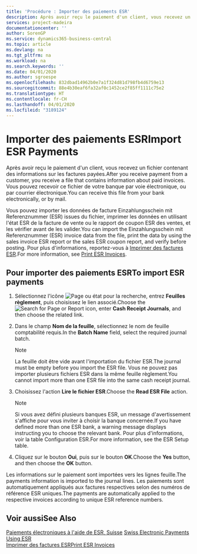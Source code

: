 ```yaml
---
title: 'Procédure : Importer des paiements ESR'
description: Après avoir reçu le paiement d'un client, vous recevez un fichier contenant des informations sur les factures payées. Vous pouvez recevoir ce fichier de votre banque par voie électronique, ou par courrier électronique.
services: project-madeira
documentationcenter: ''
author: SorenGP
ms.service: dynamics365-business-central
ms.topic: article
ms.devlang: na
ms.tgt_pltfrm: na
ms.workload: na
ms.search.keywords: ''
ms.date: 04/01/2020
ms.author: sgroespe
ms.openlocfilehash: 832dbad14962b0e7a1f324d81d798fb4d6759e13
ms.sourcegitcommit: 88e4b30eaf6fa32af0c1452ce2f85ff1111c75e2
ms.translationtype: HT
ms.contentlocale: fr-CH
ms.lasthandoff: 04/01/2020
ms.locfileid: "3189124"
---
```

# <a name="import-esr-payments"></a><span data-ttu-id="3315d-104">Importer des paiements ESR</span><span class="sxs-lookup"><span data-stu-id="3315d-104">Import ESR Payments</span></span>
<span data-ttu-id="3315d-105">Après avoir reçu le paiement d'un client, vous recevez un fichier contenant des informations sur les factures payées.</span><span class="sxs-lookup"><span data-stu-id="3315d-105">After you receive payment from a customer, you receive a file that contains information about paid invoices.</span></span> <span data-ttu-id="3315d-106">Vous pouvez recevoir ce fichier de votre banque par voie électronique, ou par courrier électronique.</span><span class="sxs-lookup"><span data-stu-id="3315d-106">You can receive this file from your bank electronically, or by mail.</span></span>  

<span data-ttu-id="3315d-107">Vous pouvez importer les données de facture Einzahlungsschein mit Referenznummer (ESR) issues du fichier, imprimer les données en utilisant l'état ESR de la facture de vente ou le rapport de coupon ESR des ventes, et les vérifier avant de les valider.</span><span class="sxs-lookup"><span data-stu-id="3315d-107">You can import the Einzahlungsschein mit Referenznummer (ESR) invoice data from the file, print the data by using the sales invoice ESR report or the sales ESR coupon report, and verify before posting.</span></span> <span data-ttu-id="3315d-108">Pour plus d'informations, reportez-vous à [Imprimer des factures ESR](how-to-print-esr-invoices.md).</span><span class="sxs-lookup"><span data-stu-id="3315d-108">For more information, see [Print ESR Invoices](how-to-print-esr-invoices.md).</span></span>  

## <a name="to-import-esr-payments"></a><span data-ttu-id="3315d-109">Pour importer des paiements ESR</span><span class="sxs-lookup"><span data-stu-id="3315d-109">To import ESR payments</span></span>  

1.  <span data-ttu-id="3315d-110">Sélectionnez l'icône ![Page ou état pour la recherche](../../media/ui-search/search_small.png "Icône Page ou état pour la recherche"), entrez **Feuilles règlement**, puis choisissez le lien associé.</span><span class="sxs-lookup"><span data-stu-id="3315d-110">Choose the ![Search for Page or Report](../../media/ui-search/search_small.png "Search for Page or Report icon") icon, enter **Cash Receipt Journals**, and then choose the related link.</span></span>  
2.  <span data-ttu-id="3315d-111">Dans le champ **Nom de la feuille**, sélectionnez le nom de feuille comptabilité requis.</span><span class="sxs-lookup"><span data-stu-id="3315d-111">In the **Batch Name** field, select the required journal batch.</span></span>  

    > [!NOTE]  
    >  <span data-ttu-id="3315d-112">La feuille doit être vide avant l'importation du fichier ESR.</span><span class="sxs-lookup"><span data-stu-id="3315d-112">The journal must be empty before you import the ESR file.</span></span> <span data-ttu-id="3315d-113">Vous ne pouvez pas importer plusieurs fichiers ESR dans la même feuille règlement.</span><span class="sxs-lookup"><span data-stu-id="3315d-113">You cannot import more than one ESR file into the same cash receipt journal.</span></span>  

3.  <span data-ttu-id="3315d-114">Choisissez l'action **Lire le fichier ESR**.</span><span class="sxs-lookup"><span data-stu-id="3315d-114">Choose the **Read ESR File** action.</span></span>  

    > [!NOTE]  
    >  <span data-ttu-id="3315d-115">Si vous avez défini plusieurs banques ESR, un message d'avertissement s'affiche pour vous inviter à choisir la banque concernée.</span><span class="sxs-lookup"><span data-stu-id="3315d-115">If you have defined more than one ESR bank, a warning message displays instructing you to choose the relevant bank.</span></span> <span data-ttu-id="3315d-116">Pour plus d'informations, voir la table Configuration ESR.</span><span class="sxs-lookup"><span data-stu-id="3315d-116">For more information, see the ESR Setup table.</span></span>  

4.  <span data-ttu-id="3315d-117">Cliquez sur le bouton **Oui**, puis sur le bouton **OK**.</span><span class="sxs-lookup"><span data-stu-id="3315d-117">Choose the **Yes** button, and then choose the **OK** button.</span></span>  

<span data-ttu-id="3315d-118">Les informations sur le paiement sont importées vers les lignes feuille.</span><span class="sxs-lookup"><span data-stu-id="3315d-118">The payments information is imported to the journal lines.</span></span> <span data-ttu-id="3315d-119">Les paiements sont automatiquement appliqués aux factures respectives selon des numéros de référence ESR uniques.</span><span class="sxs-lookup"><span data-stu-id="3315d-119">The payments are automatically applied to the respective invoices according to unique ESR reference numbers.</span></span>  

## <a name="see-also"></a><span data-ttu-id="3315d-120">Voir aussi</span><span class="sxs-lookup"><span data-stu-id="3315d-120">See Also</span></span>  
 <span data-ttu-id="3315d-121">[Paiements électroniques à l'aide de ESR, Suisse](swiss-electronic-payments-using-esr.md) </span><span class="sxs-lookup"><span data-stu-id="3315d-121">[Swiss Electronic Payments Using ESR](swiss-electronic-payments-using-esr.md) </span></span>  
 [<span data-ttu-id="3315d-122">Imprimer des factures ESR</span><span class="sxs-lookup"><span data-stu-id="3315d-122">Print ESR Invoices</span></span>](how-to-print-esr-invoices.md)
